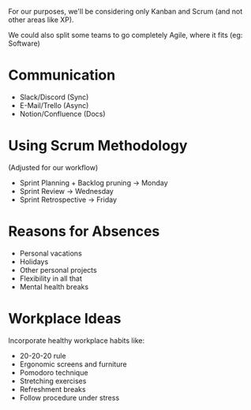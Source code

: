For our purposes, we'll be considering only Kanban and Scrum (and not other areas like XP).

We could also split some teams to go completely Agile, where it fits (eg: Software)
# Communication
- Slack/Discord (Sync)
- E-Mail/Trello (Async)
- Notion/Confluence (Docs)
# Using Scrum Methodology
(Adjusted for our workflow)
- Sprint Planning + Backlog pruning -> Monday
- Sprint Review -> Wednesday
- Sprint Retrospective -> Friday
# Reasons for Absences
* Personal vacations
* Holidays
* Other personal projects
* Flexibility in all that
* Mental health breaks
# Workplace Ideas
Incorporate healthy workplace habits like:

- 20-20-20 rule
- Ergonomic screens and furniture
- Pomodoro technique
- Stretching exercises
- Refreshment breaks
- Follow procedure under stress


